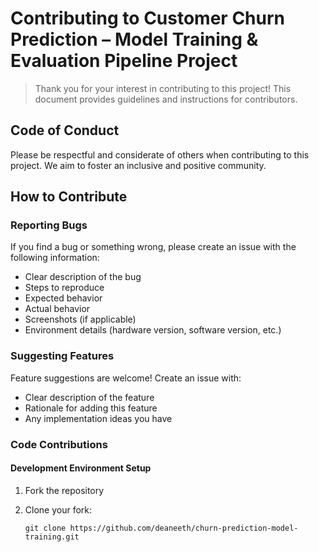 # Contributing to Customer Churn Prediction – Model Training & Evaluation Pipeline Project

> Thank you for your interest in contributing to this project! This document provides guidelines and instructions for contributors.

## Code of Conduct

Please be respectful and considerate of others when contributing to this project. We aim to foster an inclusive and positive community.

## How to Contribute

### Reporting Bugs

If you find a bug or something wrong, please create an issue with the following information:

- Clear description of the bug
- Steps to reproduce
- Expected behavior
- Actual behavior
- Screenshots (if applicable)
- Environment details (hardware version, software version, etc.)

### Suggesting Features

Feature suggestions are welcome! Create an issue with:

- Clear description of the feature
- Rationale for adding this feature
- Any implementation ideas you have

### Code Contributions

#### Development Environment Setup

1. Fork the repository
2. Clone your fork:

   ```
   git clone https://github.com/deaneeth/churn-prediction-model-training.git
   ```